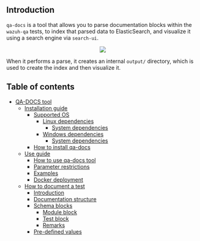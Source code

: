 ## Introduction

`qa-docs` is a tool that allows you to parse documentation blocks within the `wazuh-qa` tests, to index that parsed data to ElasticSearch, and visualize it using a search engine via `search-ui`.

<center><img src="https://github.com/wazuh/wazuh-qa/wiki/images/qadocs_tool_imgs/qa_docs_diagram.png"></center>

When it performs a parse, it creates an internal `output/` directory, which is used to create the index and then visualize it.

## Table of contents

  * [QA-DOCS tool](https://github.com/wazuh/wazuh-qa/wiki/QADOCS-tool)
    * [Installation guide](https://github.com/wazuh/wazuh-qa/wiki/QADOCS-tool-installation-guide)
      * [Supported OS](https://github.com/wazuh/wazuh-qa/wiki/QADOCS-tool-installation-guide#supported-os)
        * [Linux dependencies](https://github.com/wazuh/wazuh-qa/wiki/QADOCS-tool-installation-guide#linux-dependencies)
          * [System dependencies](https://github.com/wazuh/wazuh-qa/wiki/QADOCS-tool-installation-guide#system-dependencies)
        * [Windows dependencies](https://github.com/wazuh/wazuh-qa/wiki/QADOCS-tool-installation-guide#windows-dependencies)
          * [System dependencies](https://github.com/wazuh/wazuh-qa/wiki/QADOCS-tool-installation-guide#system-dependencies-1)
      * [How to install qa-docs](https://github.com/wazuh/wazuh-qa/wiki/QADOCS-tool-installation-guide#how-to-install-qa-docs)
    * [Use guide](https://github.com/wazuh/wazuh-qa/wiki/QADOCS-tool-use-guide)
      * [How to use qa-docs tool](https://github.com/wazuh/wazuh-qa/wiki/QADOCS-tool-use-guide#how-to-use-qa-docs-tool)
      * [Parameter restrictions](https://github.com/wazuh/wazuh-qa/wiki/QADOCS-tool-use-guide#parameter-restrictions)
      * [Examples](https://github.com/wazuh/wazuh-qa/wiki/QADOCS-tool-use-guide#examples)
      * [Docker deployment](https://github.com/wazuh/wazuh-qa/wiki/QADOCS-tool-use-guide#docker-deployment)
    * [How to document a test](https://github.com/wazuh/wazuh-qa/wiki/QADOCS-tool-How-to-document-a-test)
      * [Introduction](https://github.com/wazuh/wazuh-qa/wiki/QADOCS-tool-How-to-document-a-test#introduction)
      * [Documentation structure](https://github.com/wazuh/wazuh-qa/wiki/QADOCS-tool-How-to-document-a-test#documentation-structure)
      * [Schema blocks](https://github.com/wazuh/wazuh-qa/wiki/QADOCS-tool-How-to-document-a-test#schema-blocks)
        * [Module block](https://github.com/wazuh/wazuh-qa/wiki/QADOCS-tool-How-to-document-a-test#module-block)
        * [Test block](https://github.com/wazuh/wazuh-qa/wiki/QADOCS-tool-How-to-document-a-test#test-block)
        * [Remarks](https://github.com/wazuh/wazuh-qa/wiki/QADOCS-tool-How-to-document-a-test#remarks)
      * [Pre-defined values](https://github.com/wazuh/wazuh-qa/wiki/QADOCS-tool-How-to-document-a-test#pre-defined-values)

